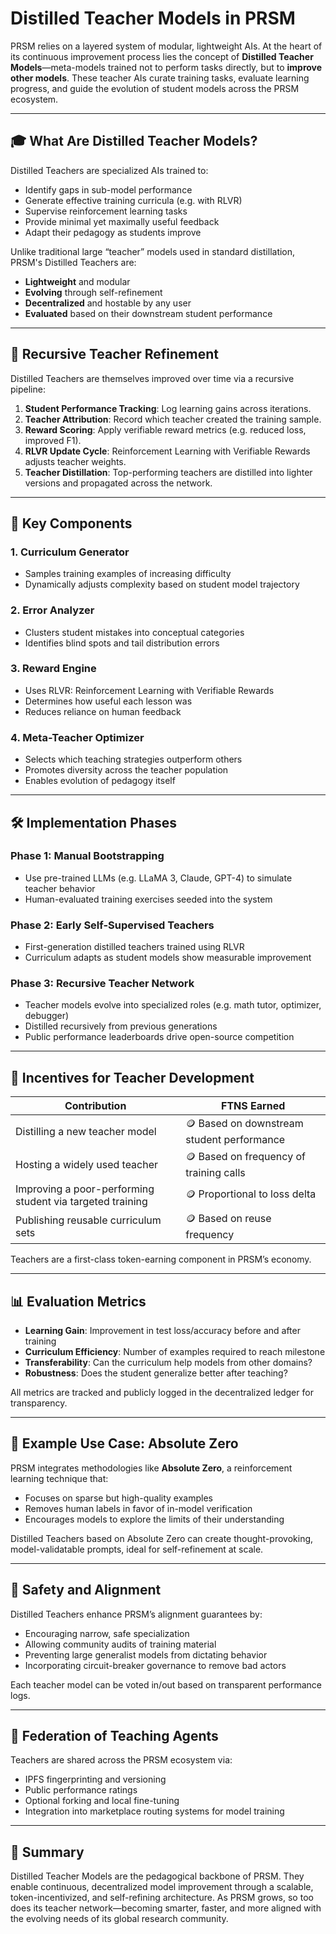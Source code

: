 # Distilled Teacher Models in PRSM

PRSM relies on a layered system of modular, lightweight AIs. At the heart of its continuous improvement process lies the concept of **Distilled Teacher Models**—meta-models trained not to perform tasks directly, but to **improve other models**. These teacher AIs curate training tasks, evaluate learning progress, and guide the evolution of student models across the PRSM ecosystem.

---

## 🎓 What Are Distilled Teacher Models?

Distilled Teachers are specialized AIs trained to:

- Identify gaps in sub-model performance
- Generate effective training curricula (e.g. with RLVR)
- Supervise reinforcement learning tasks
- Provide minimal yet maximally useful feedback
- Adapt their pedagogy as students improve

Unlike traditional large “teacher” models used in standard distillation, PRSM's Distilled Teachers are:

- **Lightweight** and modular
- **Evolving** through self-refinement
- **Decentralized** and hostable by any user
- **Evaluated** based on their downstream student performance

---

## 🔁 Recursive Teacher Refinement

Distilled Teachers are themselves improved over time via a recursive pipeline:

1. **Student Performance Tracking**: Log learning gains across iterations.
2. **Teacher Attribution**: Record which teacher created the training sample.
3. **Reward Scoring**: Apply verifiable reward metrics (e.g. reduced loss, improved F1).
4. **RLVR Update Cycle**: Reinforcement Learning with Verifiable Rewards adjusts teacher weights.
5. **Teacher Distillation**: Top-performing teachers are distilled into lighter versions and propagated across the network.

---

## 🧪 Key Components

### 1. **Curriculum Generator**
- Samples training examples of increasing difficulty
- Dynamically adjusts complexity based on student model trajectory

### 2. **Error Analyzer**
- Clusters student mistakes into conceptual categories
- Identifies blind spots and tail distribution errors

### 3. **Reward Engine**
- Uses RLVR: Reinforcement Learning with Verifiable Rewards
- Determines how useful each lesson was
- Reduces reliance on human feedback

### 4. **Meta-Teacher Optimizer**
- Selects which teaching strategies outperform others
- Promotes diversity across the teacher population
- Enables evolution of pedagogy itself

---

## 🛠️ Implementation Phases

### Phase 1: Manual Bootstrapping
- Use pre-trained LLMs (e.g. LLaMA 3, Claude, GPT-4) to simulate teacher behavior
- Human-evaluated training exercises seeded into the system

### Phase 2: Early Self-Supervised Teachers
- First-generation distilled teachers trained using RLVR
- Curriculum adapts as student models show measurable improvement

### Phase 3: Recursive Teacher Network
- Teacher models evolve into specialized roles (e.g. math tutor, optimizer, debugger)
- Distilled recursively from previous generations
- Public performance leaderboards drive open-source competition

---

## 💎 Incentives for Teacher Development

| Contribution | FTNS Earned |
|--------------|-------------|
| Distilling a new teacher model | 🪙 Based on downstream student performance |
| Hosting a widely used teacher | 🪙 Based on frequency of training calls |
| Improving a poor-performing student via targeted training | 🪙 Proportional to loss delta |
| Publishing reusable curriculum sets | 🪙 Based on reuse frequency |

Teachers are a first-class token-earning component in PRSM’s economy.

---

## 📊 Evaluation Metrics

- **Learning Gain**: Improvement in test loss/accuracy before and after training
- **Curriculum Efficiency**: Number of examples required to reach milestone
- **Transferability**: Can the curriculum help models from other domains?
- **Robustness**: Does the student generalize better after teaching?

All metrics are tracked and publicly logged in the decentralized ledger for transparency.

---

## 🧠 Example Use Case: Absolute Zero

PRSM integrates methodologies like **Absolute Zero**, a reinforcement learning technique that:

- Focuses on sparse but high-quality examples
- Removes human labels in favor of in-model verification
- Encourages models to explore the limits of their understanding

Distilled Teachers based on Absolute Zero can create thought-provoking, model-validatable prompts, ideal for self-refinement at scale.

---

## 🔐 Safety and Alignment

Distilled Teachers enhance PRSM’s alignment guarantees by:

- Encouraging narrow, safe specialization
- Allowing community audits of training material
- Preventing large generalist models from dictating behavior
- Incorporating circuit-breaker governance to remove bad actors

Each teacher model can be voted in/out based on transparent performance logs.

---

## 🔄 Federation of Teaching Agents

Teachers are shared across the PRSM ecosystem via:

- IPFS fingerprinting and versioning
- Public performance ratings
- Optional forking and local fine-tuning
- Integration into marketplace routing systems for model training

---

## 📌 Summary

Distilled Teacher Models are the pedagogical backbone of PRSM. They enable continuous, decentralized model improvement through a scalable, token-incentivized, and self-refining architecture. As PRSM grows, so too does its teacher network—becoming smarter, faster, and more aligned with the evolving needs of its global research community.